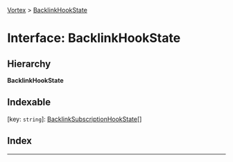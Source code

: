 [Vortex](../README.md) > [BacklinkHookState](../interfaces/backlinkhookstate.md)

# Interface: BacklinkHookState

## Hierarchy

**BacklinkHookState**

## Indexable

\[key: `string`\]:&nbsp;[BacklinkSubscriptionHookState](backlinksubscriptionhookstate.md)[]
## Index

---

